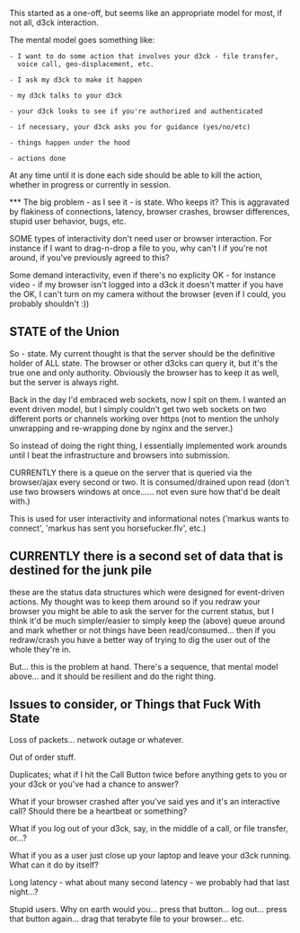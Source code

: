 This started as a one-off, but seems like an appropriate model for most,
if not all, d3ck interaction.


The mental model goes something like:

    - I want to do some action that involves your d3ck - file transfer,
      voice call, geo-displacement, etc.

    - I ask my d3ck to make it happen

    - my d3ck talks to your d3ck

    - your d3ck looks to see if you're authorized and authenticated

    - if necessary, your d3ck asks you for guidance (yes/no/etc)

    - things happen under the hood

    - actions done

At any time until it is done each side should be able to kill the action,
whether in progress or currently in session.


*** The big problem - as I see it - is state. Who keeps it?  This is
aggravated by flakiness of connections, latency, browser crashes,
browser differences, stupid user behavior, bugs, etc.


SOME types of interactivity don't need user or browser interaction. For
instance if I want to drag-n-drop a file to you, why can't I if you're
not around, if you've previously agreed to this?

Some demand interactivity, even if there's no explicity OK - for instance
video - if my browser isn't logged into a d3ck it doesn't matter if you
have the OK, I can't turn on my camera without the browser (even if I
could, you probably shouldn't :))


STATE of the Union
-------------------

So - state.  My current thought is that the server should be the
definitive holder of ALL state.  The browser or other d3cks can query it,
but it's the true one and only authority.  Obviously the browser has to
keep it as well, but the server is always right.

Back in the day I'd embraced web sockets, now I spit on them. I wanted
an event driven model, but I simply couldn't get two web sockets on two
different ports or channels working over https (not to mention the unholy
unwrapping and re-wrapping done by nginx and the server.)

So instead of doing the right thing, I essentially implemented work arounds
until I beat the infrastructure and browsers into submission.

CURRENTLY there is a queue on the server that is queried via the
browser/ajax every second or two. It is consumed/drained upon read
(don't use two browsers windows at once...... not even sure how that'd
be dealt with.)

This is used for user interactivity and informational notes ('markus
wants to connect', 'markus has sent you horsefucker.flv', etc.)

CURRENTLY there is a second set of data that is destined for the junk pile
--------------------------------------------------------------------------

these are the status data structures which were designed for event-driven
actions. My thought was to keep them around so if you redraw your browser
you might be able to ask the server for the current status, but I think
it'd
be much simpler/easier to simply keep the (above) queue around and mark
whether or not things have been read/consumed... then if you redraw/crash
you
have a better way of trying to dig the user out of the whole they're in.


But... this is the problem at hand. There's a sequence, that mental
model above... and it should be resilient and do the right thing.



Issues to consider, or Things that Fuck With State
---------------------------------------------------

Loss of packets... network outage or whatever.

Out of order stuff.

Duplicates; what if I hit the Call Button twice before anything gets to
you or your d3ck or you've had a chance to answer?

What if your browser crashed after you've said yes and it's an interactive
call? Should there be a heartbeat or something?

What if you log out of your d3ck, say, in the middle of a call, or
file transfer, or...?

What if you as a user just close up your laptop and leave your d3ck
running. What can it do by itself?

Long latency - what about many second latency - we probably had that
last night...?

Stupid users. Why on earth would you... press that button... log out...
press that button again... drag that terabyte file to your browser... etc.
